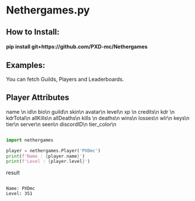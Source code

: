 # Nethergames.py
<h2> How to Install: </h2> <h4> pip install git+https://github.com/PXD-mc/Nethergames </h4>

<h2> Examples: </h2>


You can fetch Guilds, Players and Leaderboards.

<h2> Player Attributes </h2>
name   \n
id\n
bio\n
guild\n
skin\n
avatar\n
level\n
xp  \n
credits\n
kdr   \n
kdrTotal\n
allKills\n
allDeaths\n
kills   \n
deaths\n
wins\n
losses\n
wlr\n
keys\n
tier\n
server\n
seen\n
discordID\n
tier_color\n


```python

import nethergames

player = nethergames.Player('PXDmc')
print(f'Name : {player.name}')
print(f'Level : {player.level}')

```
result
```

Name: PXDmc
Level: 351

```
